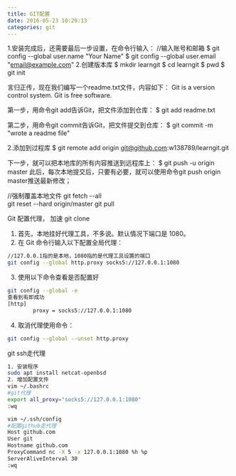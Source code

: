 ```yaml
---
title: GIT配置
date: 2016-05-23 10:20:13
categories: git
---
```

1.安装完成后，还需要最后一步设置，在命令行输入：
//输入账号和邮箱
$ git config --global user.name "Your Name"
$ git config --global user.email "email@example.com"
2.创建版本库
$ mkdir learngit
$ cd learngit
$ pwd
$ git init

言归正传，现在我们编写一个readme.txt文件，内容如下：
Git is a version control system.
Git is free software.

第一步，用命令git add告诉Git，把文件添加到仓库：
$ git add readme.txt

第二步，用命令git commit告诉Git，把文件提交到仓库：
$ git commit -m "wrote a readme file"

2.添加到过程库
$ git remote add origin git@github.com:w138789/learngit.git

下一步，就可以把本地库的所有内容推送到远程库上：
$ git push -u origin master
此后，每次本地提交后，只要有必要，就可以使用命令git push origin master推送最新修改；

//强制覆盖本地文件
git fetch --all  
git reset --hard origin/master 
git pull

Git 配置代理， 加速 git clone
1. 首先，本地挂好代理工具，不多说。默认情况下端口是 1080。
2. 在 Git 命令行输入以下配置全局代理：
```bash
//127.0.0.1指的是本地，1080指的是代理工具设置的端口
git config --global http.proxy socks5://127.0.0.1:1080
```
3. 使用以下命令查看是否配置好
```bash
git config --global -e
查看到有即成功
[http]
        proxy = socks5://127.0.0.1:1080
```
4. 取消代理使用命令：
```bash
git config --global --unset http.proxy
```

git ssh走代理
```bash
1. 安装程序
sudo apt install netcat-openbsd
2. 增加配置文件
vim ~/.bashrc
#git代理
export all_proxy="socks5://127.0.0.1:1080"
:wq

vim ~/.ssh/config
#配置github走代理
Host github.com
User git
Hostname github.com
ProxyCommand nc -X 5 -x 127.0.0.1:1080 %h %p
ServerAliveInterval 30
:wq
```
